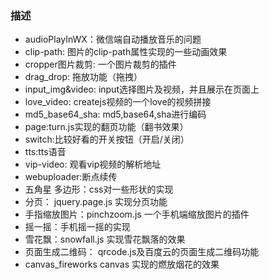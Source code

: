 ### 描述

* audioPlayInWX：微信端自动播放音乐的问题
* clip-path: 图片的clip-path属性实现的一些动画效果
* cropper图片裁剪: 一个图片裁剪的插件
* drag_drop: 拖放功能（拖拽）
* input_img&video: input选择图片及视频，并且展示在页面上
* love_video: createjs视频的一个love的视频拼接
* md5_base64_sha: md5,base64,sha进行编码
* page:turn.js实现的翻页功能（翻书效果）
* switch:比较好看的开关按钮（开启/关闭）
* tts:tts语音
* vip-video: 观看vip视频的解析地址
* webuploader:断点续传
* 五角星 多边形：css对一些形状的实现
* 分页： jquery.page.js 实现分页功能
* 手指缩放图片：pinchzoom.js 一个手机端缩放图片的插件
* 摇一摇：手机摇一摇的实现
* 雪花飘：snowfall.js 实现雪花飘落的效果
* 页面生成二维码： qrcode.js及百度云的页面生成二维码功能
* canvas_fireworks  canvas 实现的燃放烟花的效果
